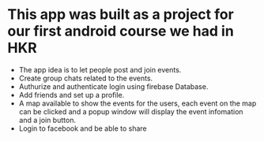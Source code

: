 # This app was built as a project for our first android course we had in HKR

* The app idea is to let people post and join events.
* Create group chats related to the events.
* Authurize and authenticate login using firebase Database.
* Add friends and set up a profile.
* A map available to show the events for the users, each event on the map can be clicked and a popup window will display the event infomation and a join button.
* Login to facebook and be able to share
